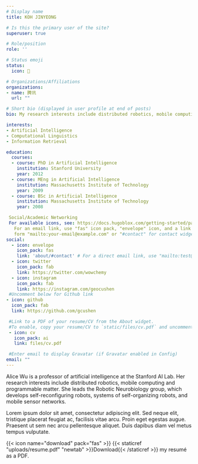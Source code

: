 ```yaml
---
# Display name
title: KOH JINYEONG

# Is this the primary user of the site?
superuser: true

# Role/position
role: ''

# Status emoji
status:
  icon: 🐤

# Organizations/Affiliations
organizations:
- name: 腾讯
  url: ""

# Short bio (displayed in user profile at end of posts)
bio: My research interests include distributed robotics, mobile computing and programmable matter.

interests:
- Artificial Intelligence
- Computational Linguistics
- Information Retrieval

education:
  courses:
  - course: PhD in Artificial Intelligence
    institution: Stanford University
    year: 2012
  - course: MEng in Artificial Intelligence
    institution: Massachusetts Institute of Technology
    year: 2009
  - course: BSc in Artificial Intelligence
    institution: Massachusetts Institute of Technology
    year: 2008

 Social/Academic Networking
 For available icons, see: https://docs.hugoblox.com/getting-started/page-builder/#icons
   For an email link, use "fas" icon pack, "envelope" icon, and a link in the
   form "mailto:your-email@example.com" or "#contact" for contact widget.
social:
  - icon: envelope
    icon_pack: fas
    link: 'about/#contact' # For a direct email link, use "mailto:test@example.org".
  - icon: twitter
    icon_pack: fab
    link: https://twitter.com/wowchemy
  - icon: instagram
    icon_pack: fab
    link: https://instagram.com/geocushen
 #Uncomment below for Github link
- icon: github
  icon_pack: fab
  link: https://github.com/gcushen

 #Link to a PDF of your resume/CV from the About widget.
 #To enable, copy your resume/CV to `static/files/cv.pdf` and uncomment the lines below.
 - icon: cv
   icon_pack: ai
   link: files/cv.pdf

 #Enter email to display Gravatar (if Gravatar enabled in Config)
email: ""
---
```


Alice Wu is a professor of artificial intelligence at the Stanford AI Lab. Her research interests include distributed robotics, mobile computing and programmable matter. She leads the Robotic Neurobiology group, which develops self-reconfiguring robots, systems of self-organizing robots, and mobile sensor networks.

Lorem ipsum dolor sit amet, consectetur adipiscing elit. Sed neque elit, tristique placerat feugiat ac, facilisis vitae arcu. Proin eget egestas augue. Praesent ut sem nec arcu pellentesque aliquet. Duis dapibus diam vel metus tempus vulputate.

{{< icon name="download" pack="fas" >}} {{< staticref "uploads/resume.pdf" "newtab" >}}Download{{< /staticref >}} my resumé as a PDF.

